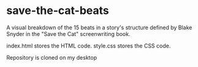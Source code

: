 # save-the-cat-beats
A visual breakdown of the 15 beats in a story's structure defined by Blake Snyder in the "Save the Cat" screenwriting book.

index.html stores the HTML code.
style.css stores the CSS code.

Repository is cloned on my desktop
